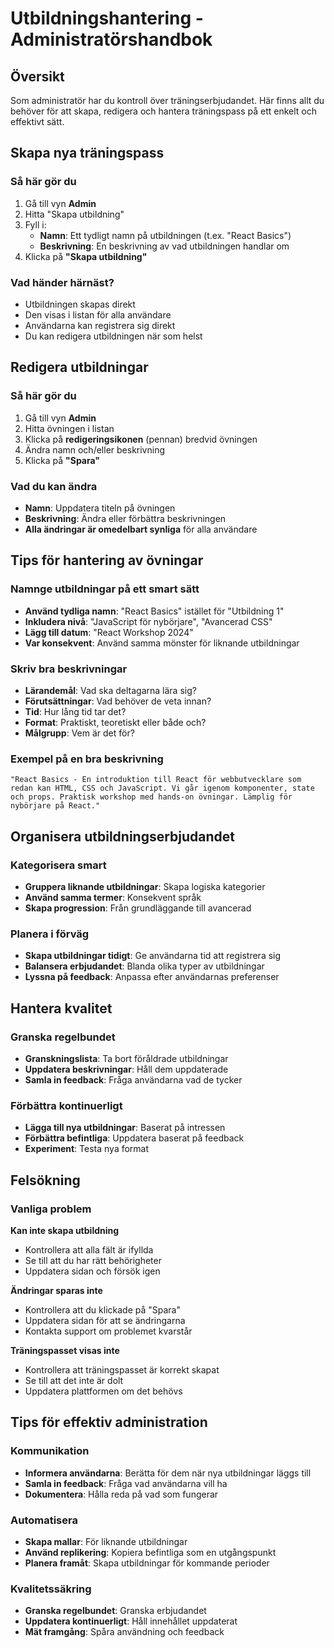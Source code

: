 # Utbildningshantering - Administratörshandbok

## Översikt

Som administratör har du kontroll över träningserbjudandet. Här finns allt du behöver för att skapa, redigera och hantera träningspass på ett enkelt och effektivt sätt.

## Skapa nya träningspass

### Så här gör du
1. Gå till vyn **Admin**
2. Hitta "Skapa utbildning"
3. Fyll i:
   - **Namn**: Ett tydligt namn på utbildningen (t.ex. "React Basics")
   - **Beskrivning**: En beskrivning av vad utbildningen handlar om
4. Klicka på **"Skapa utbildning"**

### Vad händer härnäst?
- Utbildningen skapas direkt
- Den visas i listan för alla användare
- Användarna kan registrera sig direkt
- Du kan redigera utbildningen när som helst

## Redigera utbildningar

### Så här gör du
1. Gå till vyn **Admin**
2. Hitta övningen i listan
3. Klicka på **redigeringsikonen** (pennan) bredvid övningen
4. Ändra namn och/eller beskrivning
5. Klicka på **"Spara"**

### Vad du kan ändra
- **Namn**: Uppdatera titeln på övningen
- **Beskrivning**: Ändra eller förbättra beskrivningen
- **Alla ändringar är omedelbart synliga** för alla användare

## Tips för hantering av övningar

### Namnge utbildningar på ett smart sätt
- **Använd tydliga namn**: "React Basics" istället för "Utbildning 1"
- **Inkludera nivå**: "JavaScript för nybörjare", "Avancerad CSS"
- **Lägg till datum**: "React Workshop 2024"
- **Var konsekvent**: Använd samma mönster för liknande utbildningar

### Skriv bra beskrivningar
- **Lärandemål**: Vad ska deltagarna lära sig?
- **Förutsättningar**: Vad behöver de veta innan?
- **Tid**: Hur lång tid tar det?
- **Format**: Praktiskt, teoretiskt eller både och?
- **Målgrupp**: Vem är det för?

### Exempel på en bra beskrivning
```
"React Basics - En introduktion till React för webbutvecklare som redan kan HTML, CSS och JavaScript. Vi går igenom komponenter, state och props. Praktisk workshop med hands-on övningar. Lämplig för nybörjare på React."
```

## Organisera utbildningserbjudandet

### Kategorisera smart
- **Gruppera liknande utbildningar**: Skapa logiska kategorier
- **Använd samma termer**: Konsekvent språk
- **Skapa progression**: Från grundläggande till avancerad

### Planera i förväg
- **Skapa utbildningar tidigt**: Ge användarna tid att registrera sig
- **Balansera erbjudandet**: Blanda olika typer av utbildningar
- **Lyssna på feedback**: Anpassa efter användarnas preferenser

## Hantera kvalitet

### Granska regelbundet
- **Granskningslista**: Ta bort föråldrade utbildningar
- **Uppdatera beskrivningar**: Håll dem uppdaterade
- **Samla in feedback**: Fråga användarna vad de tycker

### Förbättra kontinuerligt
- **Lägga till nya utbildningar**: Baserat på intressen
- **Förbättra befintliga**: Uppdatera baserat på feedback
- **Experiment**: Testa nya format

## Felsökning

### Vanliga problem
**Kan inte skapa utbildning**
- Kontrollera att alla fält är ifyllda
- Se till att du har rätt behörigheter
- Uppdatera sidan och försök igen

**Ändringar sparas inte**
- Kontrollera att du klickade på "Spara"
- Uppdatera sidan för att se ändringarna
- Kontakta support om problemet kvarstår

**Träningspasset visas inte**
- Kontrollera att träningspasset är korrekt skapat
- Se till att det inte är dolt
- Uppdatera plattformen om det behövs

## Tips för effektiv administration

### Kommunikation
- **Informera användarna**: Berätta för dem när nya utbildningar läggs till
- **Samla in feedback**: Fråga vad användarna vill ha
- **Dokumentera**: Hålla reda på vad som fungerar

### Automatisera
- **Skapa mallar**: För liknande utbildningar
- **Använd replikering**: Kopiera befintliga som en utgångspunkt
- **Planera framåt**: Skapa utbildningar för kommande perioder

### Kvalitetssäkring
- **Granska regelbundet**: Granska erbjudandet
- **Uppdatera kontinuerligt**: Håll innehållet uppdaterat
- **Mät framgång**: Spåra användning och feedback

